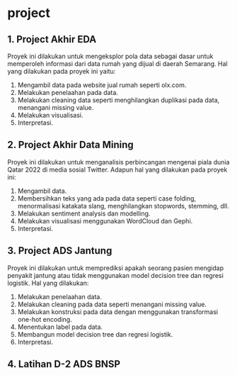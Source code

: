 # project
## 1. Project Akhir EDA
Proyek ini dilakukan untuk mengeksplor pola data sebagai dasar untuk memperoleh informasi dari data rumah yang dijual di daerah Semarang. Hal yang dilakukan pada proyek ini yaitu:
1. Mengambil data pada website jual rumah seperti olx.com.
2. Melakukan penelaahan pada data.
3. Melakukan cleaning data seperti menghilangkan duplikasi pada data, menangani missing value.
4. Melakukan visualisasi.
5. Interpretasi.
## 2. Project Akhir Data Mining
Proyek ini dilakukan untuk menganalisis perbincangan mengenai piala dunia Qatar 2022 di media sosial Twitter. Adapun hal yang dilakukan pada proyek ini:
1. Mengambil data.
2. Membersihkan teks yang ada pada data
seperti case folding, menormalisasi katakata slang, menghilangkan stopwords, stemming, dll.
3. Melakukan sentiment analysis dan modelling.
4. Melakukan visualisasi menggunakan WordCloud dan Gephi.
5. Interpretasi.
## 3. Project ADS Jantung
Proyek ini dilakukan untuk memprediksi apakah seorang pasien mengidap penyakit jantung atau tidak menggunakan model decision tree dan regresi logistik. Hal yang dilakukan:
1. Melakukan penelaahan data.
2. Melakukan cleaning pada data seperti menangani missing value.
3. Melakukan konstruksi pada data dengan menggunakan transformasi one-hot encoding.
4. Menentukan label pada data.
5. Membangun model decision tree dan regresi logistik.
6. Interpretasi.
## 4. Latihan D-2 ADS BNSP
